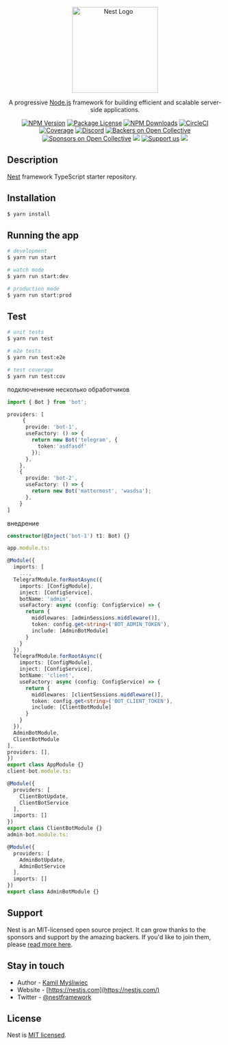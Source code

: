 <p align="center">
  <a href="http://nestjs.com/" target="blank"><img src="https://nestjs.com/img/logo-small.svg" width="200" alt="Nest Logo" /></a>
</p>

[circleci-image]: https://img.shields.io/circleci/build/github/nestjs/nest/master?token=abc123def456
[circleci-url]: https://circleci.com/gh/nestjs/nest

  <p align="center">A progressive <a href="http://nodejs.org" target="_blank">Node.js</a> framework for building efficient and scalable server-side applications.</p>
    <p align="center">
<a href="https://www.npmjs.com/~nestjscore" target="_blank"><img src="https://img.shields.io/npm/v/@nestjs/core.svg" alt="NPM Version" /></a>
<a href="https://www.npmjs.com/~nestjscore" target="_blank"><img src="https://img.shields.io/npm/l/@nestjs/core.svg" alt="Package License" /></a>
<a href="https://www.npmjs.com/~nestjscore" target="_blank"><img src="https://img.shields.io/npm/dm/@nestjs/common.svg" alt="NPM Downloads" /></a>
<a href="https://circleci.com/gh/nestjs/nest" target="_blank"><img src="https://img.shields.io/circleci/build/github/nestjs/nest/master" alt="CircleCI" /></a>
<a href="https://coveralls.io/github/nestjs/nest?branch=master" target="_blank"><img src="https://coveralls.io/repos/github/nestjs/nest/badge.svg?branch=master#9" alt="Coverage" /></a>
<a href="https://discord.gg/G7Qnnhy" target="_blank"><img src="https://img.shields.io/badge/discord-online-brightgreen.svg" alt="Discord"/></a>
<a href="https://opencollective.com/nest#backer" target="_blank"><img src="https://opencollective.com/nest/backers/badge.svg" alt="Backers on Open Collective" /></a>
<a href="https://opencollective.com/nest#sponsor" target="_blank"><img src="https://opencollective.com/nest/sponsors/badge.svg" alt="Sponsors on Open Collective" /></a>
  <a href="https://paypal.me/kamilmysliwiec" target="_blank"><img src="https://img.shields.io/badge/Donate-PayPal-ff3f59.svg"/></a>
    <a href="https://opencollective.com/nest#sponsor"  target="_blank"><img src="https://img.shields.io/badge/Support%20us-Open%20Collective-41B883.svg" alt="Support us"></a>
  <a href="https://twitter.com/nestframework" target="_blank"><img src="https://img.shields.io/twitter/follow/nestframework.svg?style=social&label=Follow"></a>
</p>
  <!--[![Backers on Open Collective](https://opencollective.com/nest/backers/badge.svg)](https://opencollective.com/nest#backer)
  [![Sponsors on Open Collective](https://opencollective.com/nest/sponsors/badge.svg)](https://opencollective.com/nest#sponsor)-->

## Description

[Nest](https://github.com/nestjs/nest) framework TypeScript starter repository.

## Installation

```bash
$ yarn install
```

## Running the app

```bash
# development
$ yarn run start

# watch mode
$ yarn run start:dev

# production mode
$ yarn run start:prod
```

## Test

```bash
# unit tests
$ yarn run test

# e2e tests
$ yarn run test:e2e

# test coverage
$ yarn run test:cov
```
подключенение несколько обработчиков    
```typescript
import { Bot } from 'bot';

providers: [
     {
      provide: 'bot-1',
      useFactory: () => {
        return new Bot('telegram', {
          token:'asdfasdf'
        });
      },
    },
    {
      provide: 'bot-2',
      useFactory: () => {
        return new Bot('mattermost', 'wasdsa');
      },
    }
]
```
внедрение 
```typescript
constructor(@Inject('bot-1') t1: Bot) {}
```

```typescript
app.module.ts:

@Module({
  imports: [
    ...,
  TelegrafModule.forRootAsync({
    imports: [ConfigModule],
    inject: [ConfigService],
    botName: 'admin',
    useFactory: async (config: ConfigService) => {
      return {
        middlewares: [adminSessions.middleware()],
        token: config.get<string>('BOT_ADMIN_TOKEN'),
        include: [AdminBotModule]
      }
    }
  }),
  TelegrafModule.forRootAsync({
    imports: [ConfigModule],
    inject: [ConfigService],
    botName: 'client',
    useFactory: async (config: ConfigService) => {
      return {
        middlewares: [clientSessions.middleware()],
        token: config.get<string>('BOT_CLIENT_TOKEN'),
        include: [ClientBotModule]
      }
    }
  }),
  AdminBotModule,
  ClientBotModule
],
providers: [],
})
export class AppModule {}
client-bot.module.ts:

@Module({
  providers: [
    ClientBotUpdate,
    ClientBotService
  ],
  imports: []
})
export class ClientBotModule {}
admin-bot.module.ts:

@Module({
  providers: [
    AdminBotUpdate,
    AdminBotService
  ],
  imports: []
})
export class AdminBotModule {}
```
## Support

Nest is an MIT-licensed open source project. It can grow thanks to the sponsors and support by the amazing backers. If you'd like to join them, please [read more here](https://docs.nestjs.com/support).

## Stay in touch

- Author - [Kamil Myśliwiec](https://kamilmysliwiec.com)
- Website - [https://nestjs.com](https://nestjs.com/)
- Twitter - [@nestframework](https://twitter.com/nestframework)

## License

Nest is [MIT licensed](LICENSE).
